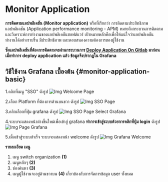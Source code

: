 # Monitor Application

**การติดตามแอปพลิเคชัน (Monitor application)** หรือที่เรียกว่า การติดตามประสิทธิภาพแอปพลิเคชัน (Application performance monitoring - APM) หมายถึงกระบวนการติดตามและวิเคราะห์การทำงานของแอปพลิเคชันซอฟต์แวร์ เป้าหมายหลักคือเพื่อให้แน่ใจว่าแอปพลิเคชันทำงานได้อย่างราบรื่น มีประสิทธิภาพ และตอบสนองความต้องการของผู้ใช้งาน

**ซึ่งแอปพลิเคชันที่ต้องการติดตามจะผ่านกระบวนการ [Deploy Application On Gitlab](../../deploy-application/deploy-on-gitlab/index.md) มาก่อน เมื่อทำการ deploy application แล้ว ข้อมูลจึงปรากฏใน Grafana**

## วิธีใช้งาน Grafana เบื้องต้น {#monitor-application-basic}

1.คลิกที่เมนู "SSO" ดังรูป
![Img Welcome Page](/images/usecase/monitor-application/00.png)

2.เลือก Platform ที่ต้องการด้านบนขวา ดังรูป
![Img SSO Page](/images/usecase/monitor-application/01.png)

3.คลิกเลือกที่ปุ่ม grafana ดังรูป
![Img SSO Page Select Grafana](/images/usecase/monitor-application/02.png)

4.ระบบจะแสดงหน้าต่างขึ้นใหม่เพื่อเข้าสู่ grafana **ทำการเข้าสู่ระบบด้วยการคลิกที่ปุ่ม login** ดังรูป
![Img Page Grafana](/images/usecase/monitor-application/03.png)

5.เมื่อเข้าสู่ระบบสำเร็จ ระบบจะแสดงหน้า welcome ดังรูป
![Img Grafana Welcome](/images/usecase/monitor-application/13.png)

**รายละเอียด เมนู**

1. เมนู switch organization **(1)**
2. เมนูหลักๆ **(2)**
3. ช่องค้นหา **(3)**
4. เมนูผู้ใช้งานจะอยู่ด้านขวาบน **(4)** เกี่ยวข้องกับการจัดการข้อมูล user ทั้งหมด
